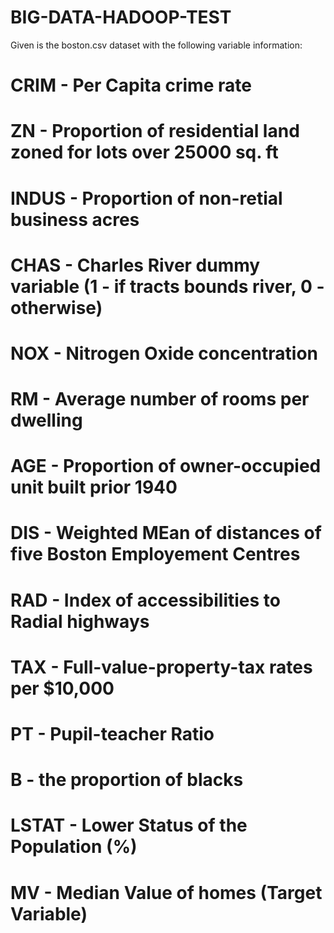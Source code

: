 # BIG-DATA-HADOOP-TEST

Given is the boston.csv dataset with the following variable information:
# CRIM - Per Capita crime rate 
# ZN - Proportion of residential land zoned for lots over 25000 sq. ft
# INDUS - Proportion of non-retial business acres 
# CHAS - Charles River dummy variable (1 - if tracts bounds river, 0 -otherwise)
# NOX - Nitrogen Oxide concentration
# RM - Average number of rooms per dwelling
# AGE - Proportion of owner-occupied unit built prior 1940
# DIS - Weighted MEan of distances of five Boston Employement Centres
# RAD - Index of accessibilities to Radial highways
# TAX - Full-value-property-tax rates per $10,000
# PT - Pupil-teacher Ratio
# B - the proportion of blacks 
# LSTAT - Lower Status of the Population (%)
# MV - Median Value of homes (Target Variable)
